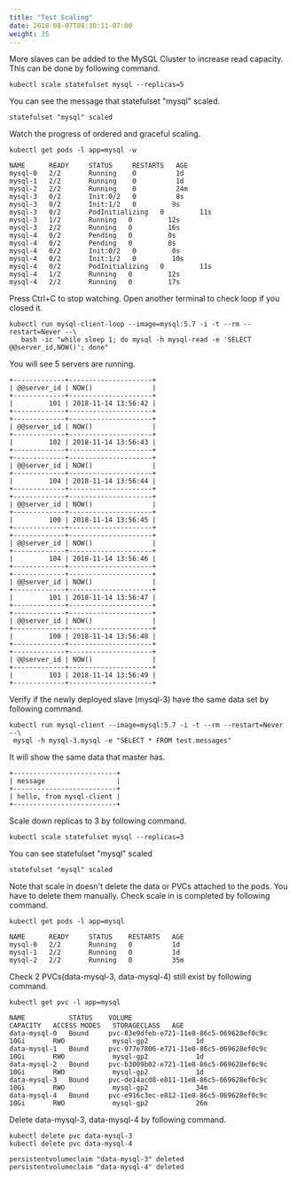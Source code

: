 ```yaml
---
title: "Test Scaling"
date: 2018-08-07T08:30:11-07:00
weight: 35
---
```

More slaves can be added to the MySQL Cluster to increase read capacity. This can be done by following command.
```
kubectl scale statefulset mysql --replicas=5
```
You can see the message that statefulset "mysql" scaled.
```
statefulset "mysql" scaled
```
Watch the progress of ordered and graceful scaling.
```
kubectl get pods -l app=mysql -w
```
```
NAME      READY     STATUS     RESTARTS   AGE
mysql-0   2/2       Running    0          1d
mysql-1   2/2       Running    0          1d
mysql-2   2/2       Running    0          24m
mysql-3   0/2       Init:0/2   0          8s
mysql-3   0/2       Init:1/2   0         9s
mysql-3   0/2       PodInitializing   0         11s
mysql-3   1/2       Running   0         12s
mysql-3   2/2       Running   0         16s
mysql-4   0/2       Pending   0         0s
mysql-4   0/2       Pending   0         0s
mysql-4   0/2       Init:0/2   0         0s
mysql-4   0/2       Init:1/2   0         10s
mysql-4   0/2       PodInitializing   0         11s
mysql-4   1/2       Running   0         12s
mysql-4   2/2       Running   0         17s

```
Press Ctrl+C to stop watching.
Open another terminal to check loop if you closed it.
```
kubectl run mysql-client-loop --image=mysql:5.7 -i -t --rm --restart=Never --\
   bash -ic "while sleep 1; do mysql -h mysql-read -e 'SELECT @@server_id,NOW()'; done"
```
You will see 5 servers are running.
```
+-------------+---------------------+
| @@server_id | NOW()               |
+-------------+---------------------+
|         101 | 2018-11-14 13:56:42 |
+-------------+---------------------+
+-------------+---------------------+
| @@server_id | NOW()               |
+-------------+---------------------+
|         102 | 2018-11-14 13:56:43 |
+-------------+---------------------+
+-------------+---------------------+
| @@server_id | NOW()               |
+-------------+---------------------+
|         104 | 2018-11-14 13:56:44 |
+-------------+---------------------+
+-------------+---------------------+
| @@server_id | NOW()               |
+-------------+---------------------+
|         100 | 2018-11-14 13:56:45 |
+-------------+---------------------+
+-------------+---------------------+
| @@server_id | NOW()               |
+-------------+---------------------+
|         104 | 2018-11-14 13:56:46 |
+-------------+---------------------+
+-------------+---------------------+
| @@server_id | NOW()               |
+-------------+---------------------+
|         101 | 2018-11-14 13:56:47 |
+-------------+---------------------+
+-------------+---------------------+
| @@server_id | NOW()               |
+-------------+---------------------+
|         100 | 2018-11-14 13:56:48 |
+-------------+---------------------+
+-------------+---------------------+
| @@server_id | NOW()               |
+-------------+---------------------+
|         103 | 2018-11-14 13:56:49 |
+-------------+---------------------+
```
Verify if the newly deployed slave (mysql-3) have the same data set by following command.
```
kubectl run mysql-client --image=mysql:5.7 -i -t --rm --restart=Never --\
 mysql -h mysql-3.mysql -e "SELECT * FROM test.messages"
```
It will show the same data that master has.
```
+--------------------------+
| message                  |
+--------------------------+
| hello, from mysql-client |
+--------------------------+
```
Scale down replicas to 3 by following command.
```
kubectl scale statefulset mysql --replicas=3
```
You can see statefulset "mysql" scaled
```
statefulset "mysql" scaled
```
Note that scale in doesn't delete the data or PVCs attached to the pods. You have to delete them manually.
Check scale in is completed by following command.
```
kubectl get pods -l app=mysql
```
```
NAME      READY     STATUS    RESTARTS   AGE
mysql-0   2/2       Running   0          1d
mysql-1   2/2       Running   0          1d
mysql-2   2/2       Running   0          35m
```

Check 2 PVCs(data-mysql-3, data-mysql-4) still exist by following command.
```
kubectl get pvc -l app=mysql
```
```
NAME           STATUS    VOLUME                                     CAPACITY   ACCESS MODES   STORAGECLASS   AGE
data-mysql-0   Bound     pvc-83e9dfeb-e721-11e8-86c5-069628ef0c9c   10Gi       RWO            mysql-gp2            1d
data-mysql-1   Bound     pvc-977e7806-e721-11e8-86c5-069628ef0c9c   10Gi       RWO            mysql-gp2            1d
data-mysql-2   Bound     pvc-b3009b02-e721-11e8-86c5-069628ef0c9c   10Gi       RWO            mysql-gp2            1d
data-mysql-3   Bound     pvc-de14acd8-e811-11e8-86c5-069628ef0c9c   10Gi       RWO            mysql-gp2            34m
data-mysql-4   Bound     pvc-e916c3ec-e812-11e8-86c5-069628ef0c9c   10Gi       RWO            mysql-gp2            26m
```

Delete data-mysql-3, data-mysql-4 by following command.
```
kubectl delete pvc data-mysql-3
kubectl delete pvc data-mysql-4
```
```
persistentvolumeclaim "data-mysql-3" deleted
persistentvolumeclaim "data-mysql-4" deleted
```
